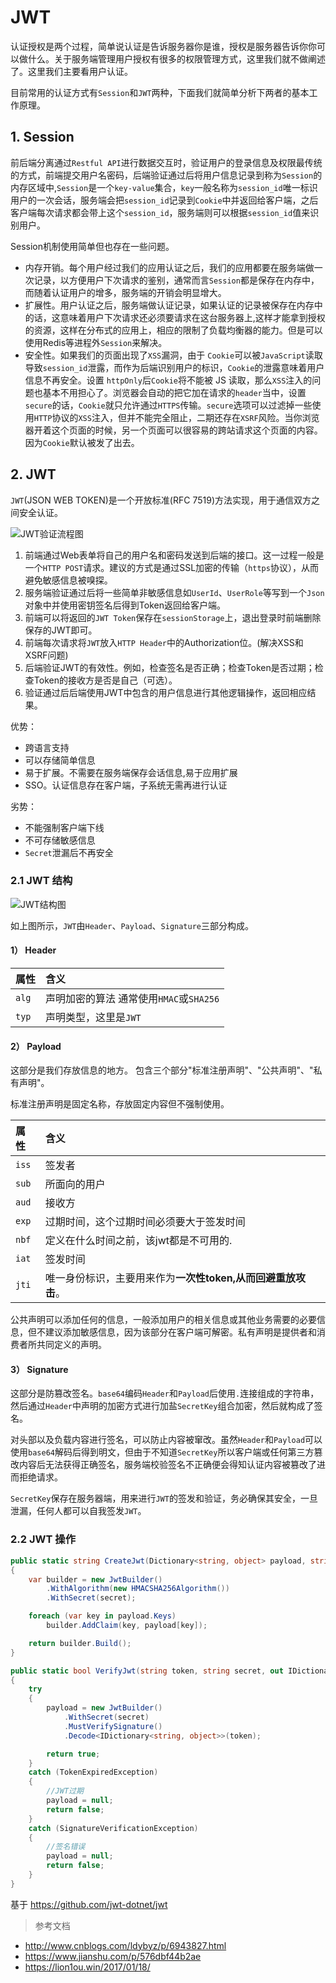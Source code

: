 # JWT

认证授权是两个过程，简单说认证是告诉服务器你是谁，授权是服务器告诉你你可以做什么。关于服务端管理用户授权有很多的权限管理方式，这里我们就不做阐述了。这里我们主要看用户认证。

目前常用的认证方式有`Session`和`JWT`两种，下面我们就简单分析下两者的基本工作原理。

## 1. Session
前后端分离通过`Restful API`进行数据交互时，验证用户的登录信息及权限最传统的方式，前端提交用户名密码，后端验证通过后将用户信息记录到称为`Session`的内存区域中,`Session`是一个`key-value`集合，`key`一般名称为`session_id`唯一标识用户的一次会话，服务端会把`session_id`记录到`Cookie`中并返回给客户端，之后客户端每次请求都会带上这个`session_id`，服务端则可以根据`session_id`值来识别用户。

Session机制使用简单但也存在一些问题。
* 内存开销。每个用户经过我们的应用认证之后，我们的应用都要在服务端做一次记录，以方便用户下次请求的鉴别，通常而言`Session`都是保存在内存中，而随着认证用户的增多，服务端的开销会明显增大。
* 扩展性。用户认证之后，服务端做认证记录，如果认证的记录被保存在内存中的话，这意味着用户下次请求还必须要请求在这台服务器上,这样才能拿到授权的资源，这样在分布式的应用上，相应的限制了负载均衡器的能力。但是可以使用Redis等进程外`Session`来解决。
* 安全性。如果我们的页面出现了`XSS`漏洞，由于 `Cookie`可以被`JavaScript`读取导致`session_id`泄露，而作为后端识别用户的标识，`Cookie`的泄露意味着用户信息不再安全。设置 `httpOnly`后`Cookie`将不能被 JS 读取，那么`XSS`注入的问题也基本不用担心了。浏览器会自动的把它加在请求的`header`当中，设置`secure`的话，`Cookie`就只允许通过`HTTPS`传输。`secure`选项可以过滤掉一些使用`HTTP`协议的`XSS`注入，但并不能完全阻止，二期还存在`XSRF`风险。当你浏览器开着这个页面的时候，另一个页面可以很容易的跨站请求这个页面的内容。因为`Cookie`默认被发了出去。

## 2. JWT
`JWT`(JSON WEB TOKEN)是一个开放标准(RFC 7519)方法实现，用于通信双方之间安全认证。

![JWT验证流程图](https://i.loli.net/2020/02/26/sQbX5qamjrDlGSu.png)

1. 前端通过Web表单将自己的用户名和密码发送到后端的接口。这一过程一般是一个`HTTP POST`请求。建议的方式是通过SSL加密的传输（`https`协议），从而避免敏感信息被嗅探。
2. 服务端验证通过后将一些简单非敏感信息如`UserId`、`UserRole`等写到一个`Json`对象中并使用密钥签名后得到Token返回给客户端。
3. 前端可以将返回的`JWT Token`保存在`sessionStorage`上，退出登录时前端删除保存的JWT即可。
4. 前端每次请求将`JWT`放入`HTTP Header`中的Authorization位。(解决XSS和XSRF问题)
5. 后端验证JWT的有效性。例如，检查签名是否正确；检查Token是否过期；检查Token的接收方是否是自己（可选）。
6. 验证通过后后端使用JWT中包含的用户信息进行其他逻辑操作，返回相应结果。

优势：
* 跨语言支持
* 可以存储简单信息
* 易于扩展。不需要在服务端保存会话信息,易于应用扩展
* SSO。认证信息存在客户端，子系统无需再进行认证

劣势：
* 不能强制客户端下线
* 不可存储敏感信息
* `Secret`泄漏后不再安全

### 2.1 JWT 结构
![JWT结构图](https://i.loli.net/2020/02/26/yYPQqZsNBSz2wFC.jpg)

如上图所示，`JWT`由`Header`、`Payload`、`Signature`三部分构成。

#### 1） Header

属性|含义
:-|:-
`alg`|声明加密的算法 通常使用`HMAC`或`SHA256`
`typ`|声明类型，这里是`JWT`

#### 2） Payload
这部分是我们存放信息的地方。 包含三个部分"标准注册声明"、"公共声明"、"私有声明"。

标准注册声明是固定名称，存放固定内容但不强制使用。

属性|含义
:-|:-
`iss`|签发者
`sub`|所面向的用户
`aud`|接收方
`exp`|过期时间，这个过期时间必须要大于签发时间
`nbf`|定义在什么时间之前，该jwt都是不可用的.
`iat`|签发时间
`jti`|唯一身份标识，主要用来作为**一次性token,从而回避重放攻击**。

公共声明可以添加任何的信息，一般添加用户的相关信息或其他业务需要的必要信息，但不建议添加敏感信息，因为该部分在客户端可解密。私有声明是提供者和消费者所共同定义的声明。

#### 3） Signature
这部分是防篡改签名。`base64`编码`Header`和`Payload`后使用`.`连接组成的字符串，然后通过`Header`中声明的加密方式进行加盐`SecretKey`组合加密，然后就构成了签名。

对头部以及负载内容进行签名，可以防止内容被窜改。虽然`Header`和`Payload`可以使用`base64`解码后得到明文，但由于不知道`SecretKey`所以客户端或任何第三方篡改内容后无法获得正确签名，服务端校验签名不正确便会得知认证内容被篡改了进而拒绝请求。

`SecretKey`保存在服务器端，用来进行`JWT`的签发和验证，务必确保其安全，一旦泄漏，任何人都可以自我签发`JWT`。

### 2.2 JWT 操作
```csharp
public static string CreateJwt(Dictionary<string, object> payload, string secret)
{
    var builder = new JwtBuilder()
        .WithAlgorithm(new HMACSHA256Algorithm())
        .WithSecret(secret);

    foreach (var key in payload.Keys)
        builder.AddClaim(key, payload[key]);

    return builder.Build();
}

public static bool VerifyJwt(string token, string secret, out IDictionary<string, object> payload)
{
    try
    {
        payload = new JwtBuilder()
            .WithSecret(secret)
            .MustVerifySignature()
            .Decode<IDictionary<string, object>>(token);

        return true;
    }
    catch (TokenExpiredException)
    {
        //JWT过期
        payload = null;
        return false;
    }
    catch (SignatureVerificationException)
    {
        //签名错误
        payload = null;
        return false;
    }
}
```
基于 https://github.com/jwt-dotnet/jwt


>参考文档
* http://www.cnblogs.com/ldybyz/p/6943827.html
* https://www.jianshu.com/p/576dbf44b2ae
* https://lion1ou.win/2017/01/18/